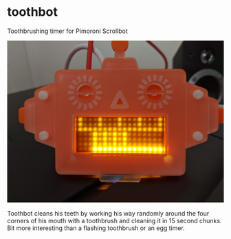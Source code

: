# toothbot

Toothbrushing timer for Pimoroni Scrollbot

![Toothbot in action](toothbot.jpg)

Toothbot cleans his teeth by working his way randomly around the four corners of his mouth with a toothbrush and cleaning it in 15 second chunks. Bit more interesting than a flashing toothbrush or an egg timer.

